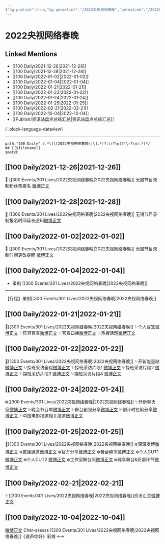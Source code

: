 ```yaml
---
{"dg-publish":true,"dg-permalink":"/2022央视网络春晚","permalink":"/2022央视网络春晚/","title":"2022央视网络春晚","tags":[null],"created":"2022-11-13T02:47:59.000+08:00","updated":"2023-08-24T18:36:12.637+08:00"}
---
```


# 2022央视网络春晚

## Linked Mentions
- [[100 Daily/2021-12-26\|2021-12-26]]
- [[100 Daily/2021-12-28\|2021-12-28]]
- [[100 Daily/2022-01-02\|2022-01-02]]
- [[100 Daily/2022-01-04\|2022-01-04]]
- [[100 Daily/2022-01-21\|2022-01-21]]
- [[100 Daily/2022-01-22\|2022-01-22]]
- [[100 Daily/2022-01-24\|2022-01-24]]
- [[100 Daily/2022-01-25\|2022-01-25]]
- [[100 Daily/2022-02-21\|2022-02-21]]
- [[100 Daily/2022-10-04\|2022-10-04]]
- [[Publish/资讯站盘点总结汇总\|资讯站盘点总结汇总]]

{ .block-language-dataview}

---

```expander
path:"100 Daily" /.*\[\[2022央视网络春晚\]\].*(?:\r?\n(?!\r?\n).*)*/
## [[$filename]]
$match
```
## [[100 Daily/2021-12-26\|2021-12-26]]
💫 [[300 Events/301 Lives/2022央视网络春晚\|2022央视网络春晚]] 无锡节目录制粉丝票报名 [微博正文](https://m.weibo.cn/6466290670/4718651959672956)
## [[100 Daily/2021-12-28\|2021-12-28]]
💫 [[300 Events/301 Lives/2022央视网络春晚\|2022央视网络春晚]] 无锡节目录制报名时间延长通知[微博正文](https://m.weibo.cn/6466290670/4719485804612219)
## [[100 Daily/2022-01-02\|2022-01-02]]
💫 [[300 Events/301 Lives/2022央视网络春晚\|2022央视网络春晚]] 无锡节目录制时间更改提醒 [微博正文](https://m.weibo.cn/6466290670/4721129375665164)
## [[100 Daily/2022-01-04\|2022-01-04]]
  - 录制 [[300 Events/301 Lives/2022央视网络春晚\|2022央视网络春晚]]
---
【行程】录制[[300 Events/301 Lives/2022央视网络春晚\|2022央视网络春晚]]
## [[100 Daily/2022-01-21\|2022-01-21]]
🌟[[300 Events/301 Lives/2022央视网络春晚\|2022央视网络春晚]]
✨个人官宣[微博正文](https://m.weibo.cn/6466290670/4728044985516151)
✨阵容官宣[微博正文](https://m.weibo.cn/6466290670/4728048546743057)
✨官宣口播[微博正文](https://m.weibo.cn/6466290670/4728065073087008)
✨热搜话题[微博正文](https://m.weibo.cn/6466290670/4728147356156645)
## [[100 Daily/2022-01-22\|2022-01-22]]
🌟[[300 Events/301 Lives/2022央视网络春晚\|2022央视网络春晚]]
✨开新能量站[微博正文](https://m.weibo.cn/6466290670/4728534176892192)
✨探班采访全程[微博正文](https://m.weibo.cn/6466290670/4728560415670593)
✨探班采访片段1 [微博正文](https://m.weibo.cn/6466290670/4728451045790416)
✨探班采访片段2 [微博正文](https://m.weibo.cn/6466290670/4728550680955899)
✨探班采访片段3 [微博正文](https://m.weibo.cn/6466290670/4728542485812017)
✨探班采访片段4 [微博正文](https://m.weibo.cn/6466290670/4728542133487928)
## [[100 Daily/2022-01-24\|2022-01-24]]
❄️[[300 Events/301 Lives/2022央视网络春晚\|2022央视网络春晚]]
✨开新聊天室[微博正文](https://m.weibo.cn/6466290670/4729172791921410)
✨晚会节目单[微博正文](https://m.weibo.cn/6466290670/4729199040139304)
✨舞台剧照分享[微博正文](https://m.weibo.cn/6466290670/4729241030102695)
✨倒计时花絮分享[微博正文](https://m.weibo.cn/6466290670/4729242900498014)
✨中国电影报道相关报道[微博正文](https://m.weibo.cn/6466290670/4729271191084269)
## [[100 Daily/2022-01-25\|2022-01-25]]
🌟[[300 Events/301 Lives/2022央视网络春晚\|2022央视网络春晚]]
❄️深深发博[微博正文](https://m.weibo.cn/6466290670/4729641325039316)
❄️直播通道[微博正文](https://m.weibo.cn/6466290670/4729587588139012)
❄️官方分享[微博正文](https://m.weibo.cn/6466290670/4729637923981825)
❄️舞台纯享[微博正文](https://m.weibo.cn/6466290670/4729671739247705)
❄️个人CUT1 [微博正文](https://m.weibo.cn/6466290670/4729498282493460)
❄️个人CUT2 [微博正文](https://m.weibo.cn/6466290670/4729511428496494)
❄️工作室舞台照[微博正文](https://m.weibo.cn/5516625428/4729656781576627)
❄️纯享舞台&彩蛋环节[微博正文](https://m.weibo.cn/6466290670/4729637923981825)
## [[100 Daily/2022-02-21\|2022-02-21]]
✨[[300 Events/301 Lives/2022央视网络春晚\|2022央视网络春晚]]资讯汇总[微博正文](https://m.weibo.cn/6466290670/4739275017686187)
## [[100 Daily/2022-10-04\|2022-10-04]]
[微博正文](https://weibo.com/1835094593/M8DMX5ike) Cher-ssssss [[300 Events/301 Lives/2022央视网络春晚\|2022央视网络春晚]]《说声你好》彩排
<-->
